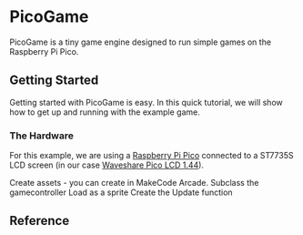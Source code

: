 # PicoGame

PicoGame is a tiny game engine designed to run simple games on the Raspberry Pi Pico.

## Getting Started

Getting started with PicoGame is easy. In this quick tutorial, we will show how to get up and running with the example game.

### The Hardware
For this example, we are using a [Raspberry Pi Pico](https://www.raspberrypi.com/products/raspberry-pi-pico/) connected to a ST7735S LCD screen (in our case [Waveshare Pico LCD 1.44](https://www.waveshare.com/wiki/Pico-LCD-1.44)).


Create assets - you can create in MakeCode Arcade.
Subclass the gamecontroller
Load as a sprite
Create the Update function

## Reference

